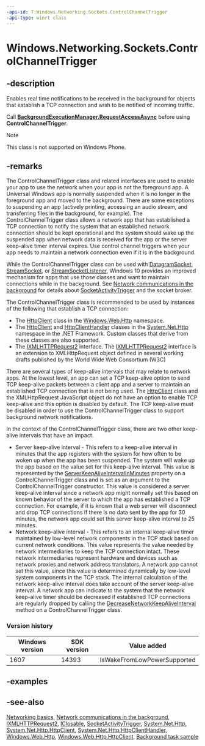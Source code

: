 ```yaml
---
-api-id: T:Windows.Networking.Sockets.ControlChannelTrigger
-api-type: winrt class
---
```


<!-- Class syntax.
public class ControlChannelTrigger : Windows.Foundation.IClosable, Windows.Networking.Sockets.IControlChannelTrigger, Windows.Networking.Sockets.IControlChannelTrigger2
-->

# Windows.Networking.Sockets.ControlChannelTrigger

## -description
Enables real time notifications to be received in the background for objects that establish a TCP connection and wish to be notified of incoming traffic.

Call [**BackgroundExecutionManager.RequestAccessAsync**](../windows.applicationmodel.background/backgroundexecutionmanager_requestaccessasync_1328635663.md) before using **ControlChannelTrigger**.

> [!NOTE]
> This class is not supported on Windows Phone.

## -remarks
The ControlChannelTrigger class and related interfaces are used to enable your app to use the network when your app is not the foreground app. A Universal Windows app is normally suspended when it is no longer in the foreground app and moved to the background. There are some exceptions to suspending an app (actively printing, accessing an audio stream, and transferring files in the background, for example). The ControlChannelTrigger class allows a network app that has established a TCP connection to notify the system that an established network connection should be kept operational and the system should wake up the suspended app when network data is received for the app or the server keep-alive timer interval expires. Use control channel triggers when your app needs to maintain a network connection even if it is in the background.

While the ControlChannelTrigger class can be used with [DatagramSocket](datagramsocket.md), [StreamSocket](streamsocket.md), or [StreamSocketListener](streamsocketlistener.md), Windows 10 provides an improved mechanism for apps that use those classes and want to maintain connections while in the background. See [Network communications in the background](/windows/uwp/networking/network-communications-in-the-background) for details about [SocketActivityTrigger](../windows.applicationmodel.background/socketactivitytrigger.md) and the socket broker.

The ControlChannelTrigger class is recommended to be used by instances of the following that establish a TCP connection:

+ The [HttpClient](../windows.web.http/httpclient.md) class in the [Windows.Web.Http](../windows.web.http/windows_web_http.md) namespace.
+ The [HttpClient](/dotnet/api/system.net.http.httpclient?view=dotnet-uwp-10.0&preserve-view=true) and [HttpClientHandler](/dotnet/api/system.net.http.httpclienthandler?view=dotnet-uwp-10.0&preserve-view=true) classes in the [System.Net.Http](/dotnet/api/system.net.http?view=dotnet-uwp-10.0&preserve-view=true) namespace in the .NET Framework. Custom classes that derive from these classes are also supported.
+ The [IXMLHTTPRequest2](/previous-versions/windows/desktop/api/msxml6/nn-msxml6-ixmlhttprequest2) interface. The [IXMLHTTPRequest2](/previous-versions/windows/desktop/api/msxml6/nn-msxml6-ixmlhttprequest2) interface is an extension to XMLHttpRequest object defined in several working drafts published by the World Wide Web Consortium (W3C)

There are several types of keep-alive intervals that may relate to network apps. At the lowest level, an app can set a TCP keep-alive option to send TCP keep-alive packets between a client app and a server to maintain an established TCP connection that is not being used. The [HttpClient](/dotnet/api/system.net.http.httpclient?view=dotnet-uwp-10.0&preserve-view=true) class and the XMLHttpRequest JavaScript object do not have an option to enable TCP keep-alive and this option is disabled by default. The TCP keep-alive must be disabled in order to use the ControlChannelTrigger class to support background network notifications.

In the context of the ControlChannelTrigger class, there are two other keep-alive intervals that have an impact.

+ Server keep-alive interval - This refers to a keep-alive interval in minutes that the app registers with the system for how often to be woken up when the app has been suspended. The system will wake up the app based on the value set for this keep-alive interval. This value is represented by the [ServerKeepAliveIntervalInMinutes](controlchanneltrigger_serverkeepaliveintervalinminutes.md) property on a ControlChannelTrigger class and is set as an argument to the ControlChannelTrigger constructor. This value is considered a server keep-alive interval since a network app might normally set this based on known behavior of the server to which the app has established a TCP connection. For example, if it is known that a web server will disconnect and drop TCP connections if there is no data sent by the app for 30 minutes, the network app could set this server keep-alive interval to 25 minutes.
+ Network keep-alive interval - This refers to an internal keep-alive timer maintained by low-level network components in the TCP stack based on current network conditions. This value represents the value needed by network intermediaries to keep the TCP connection intact. These network intermediaries represent hardware and devices such as network proxies and network address translators. A network app cannot set this value, since this value is determined dynamically by low-level system components in the TCP stack. The internal calculation of the network keep-alive interval does take account of the server keep-alive interval. A network app can indicate to the system that the network keep-alive timer should be decreased if established TCP connections are regularly dropped by calling the [DecreaseNetworkKeepAliveInterval](controlchanneltrigger_decreasenetworkkeepaliveinterval_1909166565.md) method on a ControlChannelTrigger class.

### Version history

| Windows version | SDK version | Value added |
| -- | -- | -- |
| 1607 | 14393 | IsWakeFromLowPowerSupported |

## -examples

## -see-also
[Networking basics](/windows/uwp/networking/networking-basics), [Network communications in the background](/windows/uwp/networking/network-communications-in-the-background), [IXMLHTTPRequest2](/previous-versions/windows/desktop/api/msxml6/nn-msxml6-ixmlhttprequest2), [IClosable](../windows.foundation/iclosable.md), [SocketActivityTrigger](../windows.applicationmodel.background/socketactivitytrigger.md), [System.Net.Http](/dotnet/api/system.net.http?view=dotnet-uwp-10.0&preserve-view=true), [System.Net.Http.HttpClient](/dotnet/api/system.net.http.httpclient?view=dotnet-uwp-10.0&preserve-view=true), [System.Net.Http.HttpClientHandler](/dotnet/api/system.net.http.httpclienthandler?view=dotnet-uwp-10.0&preserve-view=true), [Windows.Web.Http](../windows.web.http/windows_web_http.md), [Windows.Web.Http.HttpClient](../windows.web.http/httpclient.md), [Background task sample](https://go.microsoft.com/fwlink/p/?LinkId=618666)